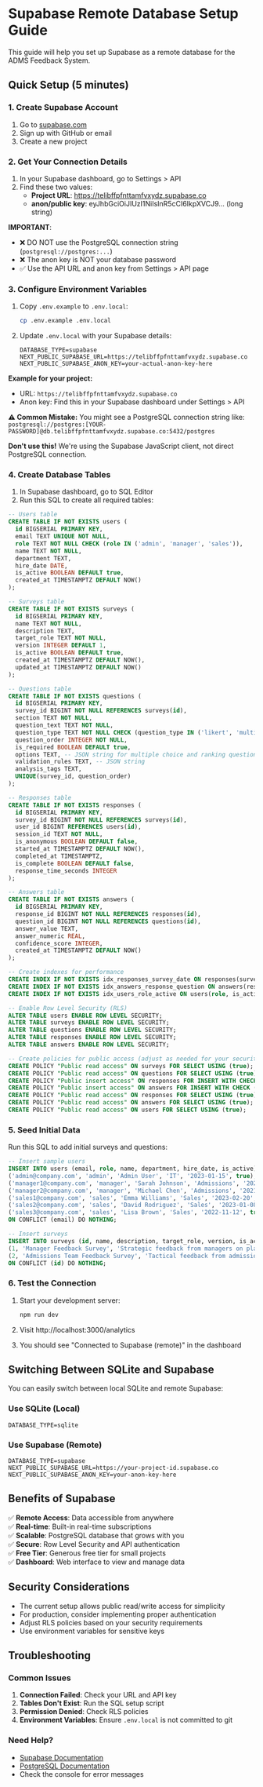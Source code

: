 # Supabase Remote Database Setup Guide

This guide will help you set up Supabase as a remote database for the ADMS Feedback System.

## Quick Setup (5 minutes)

### 1. Create Supabase Account
1. Go to [supabase.com](https://supabase.com)
2. Sign up with GitHub or email
3. Create a new project

### 2. Get Your Connection Details
1. In your Supabase dashboard, go to Settings > API
2. Find these two values:
   - **Project URL**: https://telibffpfnttamfvxydz.supabase.co
   - **anon/public key**: eyJhbGciOiJIUzI1NiIsInR5cCI6IkpXVCJ9... (long string)

**IMPORTANT**:
- ❌ DO NOT use the PostgreSQL connection string (`postgresql://postgres:...`)
- ❌ The anon key is NOT your database password
- ✅ Use the API URL and anon key from Settings > API page

### 3. Configure Environment Variables
1. Copy `.env.example` to `.env.local`:
   ```bash
   cp .env.example .env.local
   ```

2. Update `.env.local` with your Supabase details:
   ```env
   DATABASE_TYPE=supabase
   NEXT_PUBLIC_SUPABASE_URL=https://telibffpfnttamfvxydz.supabase.co
   NEXT_PUBLIC_SUPABASE_ANON_KEY=your-actual-anon-key-here
   ```

**Example for your project:**
- URL: `https://telibffpfnttamfvxydz.supabase.co`
- Anon key: Find this in your Supabase dashboard under Settings > API

**⚠️ Common Mistake:**
You might see a PostgreSQL connection string like:
`postgresql://postgres:[YOUR-PASSWORD]@db.telibffpfnttamfvxydz.supabase.co:5432/postgres`

**Don't use this!** We're using the Supabase JavaScript client, not direct PostgreSQL connection.

### 4. Create Database Tables
1. In Supabase dashboard, go to SQL Editor
2. Run this SQL to create all required tables:

```sql
-- Users table
CREATE TABLE IF NOT EXISTS users (
  id BIGSERIAL PRIMARY KEY,
  email TEXT UNIQUE NOT NULL,
  role TEXT NOT NULL CHECK (role IN ('admin', 'manager', 'sales')),
  name TEXT NOT NULL,
  department TEXT,
  hire_date DATE,
  is_active BOOLEAN DEFAULT true,
  created_at TIMESTAMPTZ DEFAULT NOW()
);

-- Surveys table
CREATE TABLE IF NOT EXISTS surveys (
  id BIGSERIAL PRIMARY KEY,
  name TEXT NOT NULL,
  description TEXT,
  target_role TEXT NOT NULL,
  version INTEGER DEFAULT 1,
  is_active BOOLEAN DEFAULT true,
  created_at TIMESTAMPTZ DEFAULT NOW(),
  updated_at TIMESTAMPTZ DEFAULT NOW()
);

-- Questions table
CREATE TABLE IF NOT EXISTS questions (
  id BIGSERIAL PRIMARY KEY,
  survey_id BIGINT NOT NULL REFERENCES surveys(id),
  section TEXT NOT NULL,
  question_text TEXT NOT NULL,
  question_type TEXT NOT NULL CHECK (question_type IN ('likert', 'multiple_choice', 'text', 'ranking', 'percentage', 'checkbox')),
  question_order INTEGER NOT NULL,
  is_required BOOLEAN DEFAULT true,
  options TEXT, -- JSON string for multiple choice and ranking questions
  validation_rules TEXT, -- JSON string
  analysis_tags TEXT,
  UNIQUE(survey_id, question_order)
);

-- Responses table
CREATE TABLE IF NOT EXISTS responses (
  id BIGSERIAL PRIMARY KEY,
  survey_id BIGINT NOT NULL REFERENCES surveys(id),
  user_id BIGINT REFERENCES users(id),
  session_id TEXT NOT NULL,
  is_anonymous BOOLEAN DEFAULT false,
  started_at TIMESTAMPTZ DEFAULT NOW(),
  completed_at TIMESTAMPTZ,
  is_complete BOOLEAN DEFAULT false,
  response_time_seconds INTEGER
);

-- Answers table
CREATE TABLE IF NOT EXISTS answers (
  id BIGSERIAL PRIMARY KEY,
  response_id BIGINT NOT NULL REFERENCES responses(id),
  question_id BIGINT NOT NULL REFERENCES questions(id),
  answer_value TEXT,
  answer_numeric REAL,
  confidence_score INTEGER,
  created_at TIMESTAMPTZ DEFAULT NOW()
);

-- Create indexes for performance
CREATE INDEX IF NOT EXISTS idx_responses_survey_date ON responses(survey_id, completed_at);
CREATE INDEX IF NOT EXISTS idx_answers_response_question ON answers(response_id, question_id);
CREATE INDEX IF NOT EXISTS idx_users_role_active ON users(role, is_active);

-- Enable Row Level Security (RLS)
ALTER TABLE users ENABLE ROW LEVEL SECURITY;
ALTER TABLE surveys ENABLE ROW LEVEL SECURITY;
ALTER TABLE questions ENABLE ROW LEVEL SECURITY;
ALTER TABLE responses ENABLE ROW LEVEL SECURITY;
ALTER TABLE answers ENABLE ROW LEVEL SECURITY;

-- Create policies for public access (adjust as needed for your security requirements)
CREATE POLICY "Public read access" ON surveys FOR SELECT USING (true);
CREATE POLICY "Public read access" ON questions FOR SELECT USING (true);
CREATE POLICY "Public insert access" ON responses FOR INSERT WITH CHECK (true);
CREATE POLICY "Public insert access" ON answers FOR INSERT WITH CHECK (true);
CREATE POLICY "Public read access" ON responses FOR SELECT USING (true);
CREATE POLICY "Public read access" ON answers FOR SELECT USING (true);
CREATE POLICY "Public read access" ON users FOR SELECT USING (true);
```

### 5. Seed Initial Data
Run this SQL to add initial surveys and questions:

```sql
-- Insert sample users
INSERT INTO users (email, role, name, department, hire_date, is_active) VALUES
('admin@company.com', 'admin', 'Admin User', 'IT', '2023-01-15', true),
('manager1@company.com', 'manager', 'Sarah Johnson', 'Admissions', '2022-03-10', true),
('manager2@company.com', 'manager', 'Michael Chen', 'Admissions', '2021-09-15', true),
('sales1@company.com', 'sales', 'Emma Williams', 'Sales', '2023-02-20', true),
('sales2@company.com', 'sales', 'David Rodriguez', 'Sales', '2023-01-08', true),
('sales3@company.com', 'sales', 'Lisa Brown', 'Sales', '2022-11-12', true)
ON CONFLICT (email) DO NOTHING;

-- Insert surveys
INSERT INTO surveys (id, name, description, target_role, version, is_active) VALUES
(1, 'Manager Feedback Survey', 'Strategic feedback from managers on platform system effectiveness', 'manager', 1, true),
(2, 'Admissions Team Feedback Survey', 'Tactical feedback from admissions advisors on daily workflow', 'sales', 1, true)
ON CONFLICT (id) DO NOTHING;
```

### 6. Test the Connection
1. Start your development server:
   ```bash
   npm run dev
   ```

2. Visit http://localhost:3000/analytics
3. You should see "Connected to Supabase (remote)" in the dashboard

## Switching Between SQLite and Supabase

You can easily switch between local SQLite and remote Supabase:

### Use SQLite (Local)
```env
DATABASE_TYPE=sqlite
```

### Use Supabase (Remote)
```env
DATABASE_TYPE=supabase
NEXT_PUBLIC_SUPABASE_URL=https://your-project-id.supabase.co
NEXT_PUBLIC_SUPABASE_ANON_KEY=your-anon-key-here
```

## Benefits of Supabase

✅ **Remote Access**: Data accessible from anywhere  
✅ **Real-time**: Built-in real-time subscriptions  
✅ **Scalable**: PostgreSQL database that grows with you  
✅ **Secure**: Row Level Security and API authentication  
✅ **Free Tier**: Generous free tier for small projects  
✅ **Dashboard**: Web interface to view and manage data  

## Security Considerations

- The current setup allows public read/write access for simplicity
- For production, consider implementing proper authentication
- Adjust RLS policies based on your security requirements
- Use environment variables for sensitive keys

## Troubleshooting

### Common Issues

1. **Connection Failed**: Check your URL and API key
2. **Tables Don't Exist**: Run the SQL setup script
3. **Permission Denied**: Check RLS policies
4. **Environment Variables**: Ensure `.env.local` is not committed to git

### Need Help?

- [Supabase Documentation](https://supabase.com/docs)
- [PostgreSQL Documentation](https://www.postgresql.org/docs/)
- Check the console for error messages